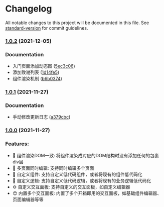 # Changelog

All notable changes to this project will be documented in this file. See [standard-version](https://github.com/conventional-changelog/standard-version) for commit guidelines.

### [1.0.2](https://github.com/LiuWenXing1996/vue-cook/compare/v1.0.1...v1.0.2) (2021-12-05)


### Documentation

* 入门页面添加动态图 ([5ec3c06](https://github.com/LiuWenXing1996/vue-cook/commit/5ec3c06ab17c09f565a39a1071c276bd7efc0e95))
* 添加致谢列表 ([1d14fe5](https://github.com/LiuWenXing1996/vue-cook/commit/1d14fe5a155d678cad5f0b1ee3e6f53cf26d5d20))
* 组件渲染机制 ([b6b0374](https://github.com/LiuWenXing1996/vue-cook/commit/b6b03741440d35d578029e8adc1a0571a6cecbe9))

### [1.0.1](https://github.com/LiuWenXing1996/vue-cook/compare/v1.0.0...v1.0.1) (2021-11-27)


### Documentation

* 手动修改更新日志 ([a379cbc](https://github.com/LiuWenXing1996/vue-cook/commit/a379cbcf1013dd8e50964794712c8d67ff98a56a))

### [1.0.0](https://github.com/LiuWenXing1996/vue-cook/compare/v0.1.5...v1.0.0) (2021-11-27)

### Features:

  - 💎 组件渲染DOM一致: 将组件渲染成对应的DOM结构时没有添加任何的包裹div层
  - 📝 多页面同时编辑: 支持同时编辑多个页面
  - 🧱 自定义组件: 支持自定义低代码组件，或者将现有的组件低代码化
  - 🔗 自定义逻辑: 支持自定义低代码逻辑，或者将现有的业务逻辑低代码化
  - ⚙️ 自定义交互面板: 支持自定义的交互面板，如自定义编辑器
  - 😊 内置多个交互面板: 内置了多个开箱即用的交互面板，如基础组件编辑器、页面编辑器等等